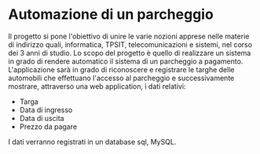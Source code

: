 # Automazione di un parcheggio
Il progetto si pone l'obiettivo di unire le varie nozioni apprese nelle materie di indirizzo quali, informatica, TPSIT, telecomunicazioni e sistemi, nel corso dei 3 anni di studio.
Lo scopo del progetto è quello di realizzare un sistema in grado di rendere automatico il sistema di un parcheggio a pagamento.
L'applicazione sarà in grado di riconoscere e registrare le targhe delle automobili che effettuano l'accesso al parcheggio e successivamente mostrare, attraverso una web application, i dati relativi:
- Targa
- Data di ingresso
- Data di uscita
- Prezzo da pagare

I dati verranno registrati in un database sql, MySQL.
